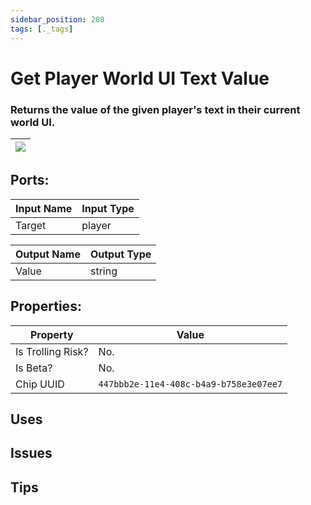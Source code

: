 ```yaml
---
sidebar_position: 208
tags: [._tags]
---
```


# Get Player World UI Text Value


### Returns the value of the given player's text in their current world UI.

| ![](https://images-ext-2.discordapp.net/external/MPmIaQzlEPmgGWlgi-WxBBXt0Bjv_zWPkg1y1f_sy3s/https/www.recroomcircuits.com/image/circuit/absolute-value?width=206&height=108) |
|-----|

## Ports:

| Input Name | Input Type |
|-----------|-----------|
| Target | player |

| Output Name | Output Type |
|-----------|-----------|
| Value | string |

## Properties:

| Property  | Value |
|-------------------|-----------|
| Is Trolling Risk? | No. |
| Is Beta? | No. |
| Chip UUID | `447bbb2e-11e4-408c-b4a9-b758e3e07ee7` |

## Uses

## Issues

## Tips